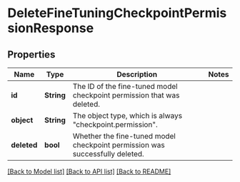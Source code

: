 # DeleteFineTuningCheckpointPermissionResponse

## Properties

Name | Type | Description | Notes
------------ | ------------- | ------------- | -------------
**id** | **String** | The ID of the fine-tuned model checkpoint permission that was deleted. | 
**object** | **String** | The object type, which is always \"checkpoint.permission\". | 
**deleted** | **bool** | Whether the fine-tuned model checkpoint permission was successfully deleted. | 

[[Back to Model list]](../README.md#documentation-for-models) [[Back to API list]](../README.md#documentation-for-api-endpoints) [[Back to README]](../README.md)


